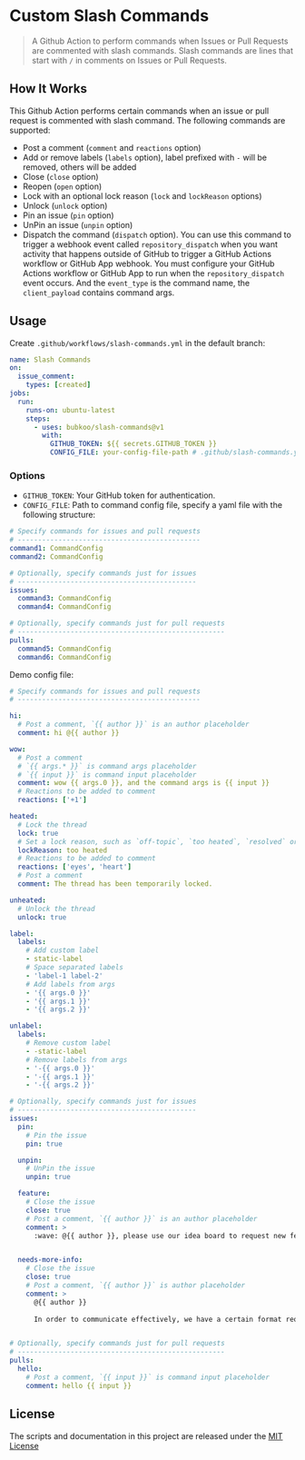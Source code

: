 # Custom Slash Commands

> A Github Action to perform commands when Issues or Pull Requests are commented with slash commands. Slash commands are lines that start with `/` in comments on Issues or Pull Requests.

## How It Works

This Github Action performs certain commands when an issue or pull request is commented with slash command. The following commands are supported:

- Post a comment (`comment` and `reactions` option)
- Add or remove labels (`labels` option), label prefixed with `-` will be removed, others will be added
- Close (`close` option)
- Reopen (`open` option)
- Lock with an optional lock reason (`lock` and `lockReason` options)
- Unlock (`unlock` option)
- Pin an issue (`pin` option)
- UnPin an issue (`unpin` option)
- Dispatch the command (`dispatch` option). You can use this command to trigger a webhook event called `repository_dispatch` when you want activity that happens outside of GitHub to trigger a GitHub Actions workflow or GitHub App webhook. You must configure your GitHub Actions workflow or GitHub App to run when the `repository_dispatch` event occurs. And the `event_type` is the command name, the `client_payload` contains command args.

## Usage

Create `.github/workflows/slash-commands.yml` in the default branch:

```yaml
name: Slash Commands
on:
  issue_comment:
    types: [created]
jobs:
  run:
    runs-on: ubuntu-latest
    steps:
      - uses: bubkoo/slash-commands@v1
        with:
          GITHUB_TOKEN: ${{ secrets.GITHUB_TOKEN }}
          CONFIG_FILE: your-config-file-path # .github/slash-commands.yml
```

### Options

- `GITHUB_TOKEN`: Your GitHub token for authentication.
- `CONFIG_FILE`: Path to command config file, specify a yaml file with the following structure:

```yml
# Specify commands for issues and pull requests
# ---------------------------------------------
command1: CommandConfig
command2: CommandConfig

# Optionally, specify commands just for issues
# --------------------------------------------
issues:
  command3: CommandConfig
  command4: CommandConfig

# Optionally, specify commands just for pull requests
# ---------------------------------------------------
pulls:
  command5: CommandConfig
  command6: CommandConfig
```

Demo config file:

```yml
# Specify commands for issues and pull requests
# ---------------------------------------------

hi:
  # Post a comment, `{{ author }}` is an author placeholder
  comment: hi @{{ author }}

wow:
  # Post a comment
  # `{{ args.* }}` is command args placeholder
  # `{{ input }}` is command input placeholder
  comment: wow {{ args.0 }}, and the command args is {{ input }}
  # Reactions to be added to comment
  reactions: ['+1']

heated:
  # Lock the thread
  lock: true
  # Set a lock reason, such as `off-topic`, `too heated`, `resolved` or `spam`
  lockReason: too heated
  # Reactions to be added to comment
  reactions: ['eyes', 'heart']
  # Post a comment
  comment: The thread has been temporarily locked.

unheated:
  # Unlock the thread
  unlock: true

label:
  labels:
    # Add custom label
    - static-label
    # Space separated labels
    - 'label-1 label-2'
    # Add labels from args
    - '{{ args.0 }}'
    - '{{ args.1 }}'
    - '{{ args.2 }}'

unlabel:
  labels:
    # Remove custom label
    - -static-label
    # Remove labels from args
    - '-{{ args.0 }}'
    - '-{{ args.1 }}'
    - '-{{ args.2 }}'

# Optionally, specify commands just for issues
# --------------------------------------------
issues:
  pin:
    # Pin the issue
    pin: true

  unpin:
    # UnPin the issue
    unpin: true

  feature:
    # Close the issue
    close: true
    # Post a comment, `{{ author }}` is an author placeholder
    comment: >
      :wave: @{{ author }}, please use our idea board to request new features.


  needs-more-info:
    # Close the issue
    close: true
    # Post a comment, `{{ author }}` is author placeholder
    comment: >
      @{{ author }}
      
      In order to communicate effectively, we have a certain format requirement for the issue, your issue is automatically closed because there is no recurring step or reproducible warehouse, and will be REOPEN after the offer.


# Optionally, specify commands just for pull requests
# ---------------------------------------------------
pulls:
  hello:
    # Post a comment, `{{ input }}` is command input placeholder
    comment: hello {{ input }}
```

## License

The scripts and documentation in this project are released under the [MIT License](LICENSE)
